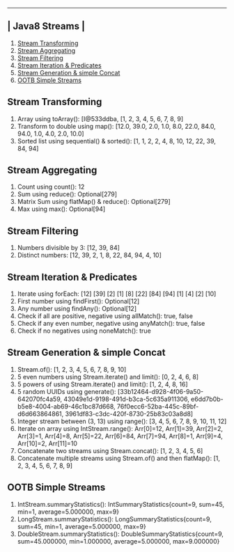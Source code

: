  --------------- 
| Java8 Streams |
 --------------- 
1. [Stream Transforming](Exercise1StreamTransforming.java)
2. [Stream Aggregating](Exercise2StreamAggregating.java)
3. [Stream Filtering](Exercise3StreamFiltering.java)
4. [Stream Iteration & Predicates](Exercise4StreamIterationAndPredicates.java)
5. [Stream Generation & simple Concat](Exercise5StreamGenerationAndConcat.java)
6. [OOTB Simple Streams](Exercise6OOTBStreams.java)

Stream Transforming
-------------------
1. Array using toArray(): [I@533ddba, [1, 2, 3, 4, 5, 6, 7, 8, 9]
2. Transform to double using map(): [12.0, 39.0, 2.0, 1.0, 8.0, 22.0, 84.0, 94.0, 1.0, 4.0, 2.0, 10.0]
3. Sorted list using sequential() & sorted(): [1, 1, 2, 2, 4, 8, 10, 12, 22, 39, 84, 94]

Stream Aggregating
------------------
1. Count using count(): 12
2. Sum using reduce(): Optional[279]
3. Matrix Sum using flatMap() & reduce(): Optional[279]
4. Max using max(): Optional[94]

Stream Filtering
----------------
1. Numbers divisible by 3: [12, 39, 84]
2. Distinct numbers: [12, 39, 2, 1, 8, 22, 84, 94, 4, 10]

Stream Iteration & Predicates
-----------------------------
1. Iterate using forEach: [12] [39] [2] [1] [8] [22] [84] [94] [1] [4] [2] [10] 
2. First number using findFirst(): Optional[12]
3. Any number using findAny(): Optional[12]
4. Check if all are positive, negative using allMatch(): true, false
5. Check if any even number, negative using anyMatch(): true, false
6. Check if no negatives using noneMatch(): true

Stream Generation & simple Concat
---------------------------------
1. Stream.of(): [1, 2, 3, 4, 5, 6, 7, 8, 9, 10]
2. 5 even numbers using Stream.iterate() and limit(): [0, 2, 4, 6, 8]
3. 5 powers of using Stream.iterate() and limit(): [1, 2, 4, 8, 16]
4. 5 random UUIDs using generate(): [33b12464-d928-4f06-9a50-642070fc4a59, 43049e1d-9198-491d-b3ca-5c635a911306, e6dd7b0b-b5e8-4004-ab69-46c1bc87d668, 76f0ecc6-52ba-445c-89bf-d6d663864861, 3961df83-c3dc-420f-8730-25b83c03a8d8]
5. Integer stream between (3, 13) using range(): [3, 4, 5, 6, 7, 8, 9, 10, 11, 12]
6. Iterate on array using IntStream.range(): Arr[0]=12, Arr[1]=39, Arr[2]=2, Arr[3]=1, Arr[4]=8, Arr[5]=22, Arr[6]=84, Arr[7]=94, Arr[8]=1, Arr[9]=4, Arr[10]=2, Arr[11]=10
7. Concatenate two streams using Stream.concat(): [1, 2, 3, 4, 5, 6]
8. Concatenate multiple streams using Stream.of() and then flatMap(): [1, 2, 3, 4, 5, 6, 7, 8, 9]

OOTB Simple Streams
-------------------
1. IntStream.summaryStatistics(): IntSummaryStatistics{count=9, sum=45, min=1, average=5.000000, max=9}
2. LongStream.summaryStatistics(): LongSummaryStatistics{count=9, sum=45, min=1, average=5.000000, max=9}
3. DoubleStream.summaryStatistics(): DoubleSummaryStatistics{count=9, sum=45.000000, min=1.000000, average=5.000000, max=9.000000}

